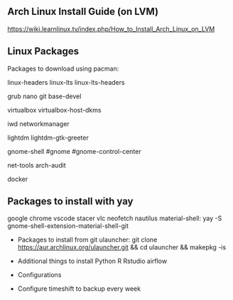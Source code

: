 ## Arch Linux Install Guide (on LVM)

https://wiki.learnlinux.tv/index.php/How_to_Install_Arch_Linux_on_LVM

## Linux Packages

Packages to download using pacman: 

linux-headers 
linux-lts
linux-lts-headers 

grub
nano
git
base-devel 

virtualbox
virtualbox-host-dkms

iwd 
networkmanager


lightdm
lightdm-gtk-greeter

gnome-shell
#gnome
#gnome-control-center

net-tools
arch-audit

docker

## Packages to install with yay

google chrome
vscode
stacer
vlc
neofetch
nautilus 
material-shell: yay -S gnome-shell-extension-material-shell-git

- Packages to install from git
ulauncher: git clone https://aur.archlinux.org/ulauncher.git && cd ulauncher && makepkg -is


- Additional things to install
Python
R
Rstudio
airflow

- Configurations
* Configure timeshift to backup every week
